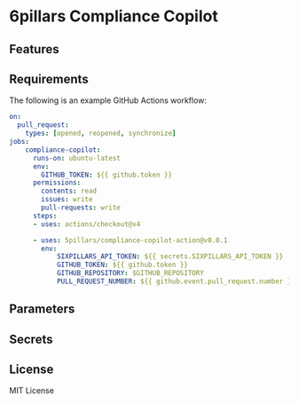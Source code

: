 # 6pillars Compliance Copilot

## Features

## Requirements

The following is an example GitHub Actions workflow:

```yaml
on:
  pull_request:
    types: [opened, reopened, synchronize]
jobs:
    compliance-copilot:
      runs-on: ubuntu-latest
      env:
        GITHUB_TOKEN: ${{ github.token }}
      permissions:
        contents: read
        issues: write
        pull-requests: write
      steps:
      - uses: actions/checkout@v4

      - uses: 5pillars/compliance-copilot-action@v0.0.1
        env:
            SIXPILLARS_API_TOKEN: ${{ secrets.SIXPILLARS_API_TOKEN }}
            GITHUB_TOKEN: ${{ github.token }}
            GITHUB_REPOSITORY: $GITHUB_REPOSITORY
            PULL_REQUEST_NUMBER: ${{ github.event.pull_request.number }}
```

## Parameters

## Secrets

## License

MIT License
